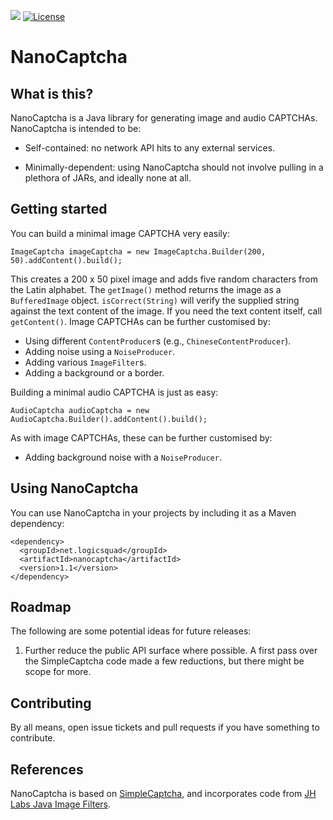 ![](https://github.com/logicsquad/nanocaptcha/workflows/build/badge.svg)
[![License](https://img.shields.io/badge/License-BSD-blue.svg)](https://opensource.org/licenses/BSD-3-Clause)

NanoCaptcha
===========

What is this?
-------------
NanoCaptcha is a Java library for generating image and audio
CAPTCHAs. NanoCaptcha is intended to be:

* Self-contained: no network API hits to any external services.

* Minimally-dependent: using NanoCaptcha should not involve pulling in
  a plethora of JARs, and ideally none at all.

Getting started
---------------
You can build a minimal image CAPTCHA very easily:

    ImageCaptcha imageCaptcha = new ImageCaptcha.Builder(200, 50).addContent().build();

This creates a 200 x 50 pixel image and adds five random characters
from the Latin alphabet.  The `getImage()` method returns the image as
a `BufferedImage` object. `isCorrect(String)` will verify the supplied
string against the text content of the image. If you need the text
content itself, call `getContent()`.  Image CAPTCHAs can be further
customised by:

* Using different `ContentProducer`s (e.g., `ChineseContentProducer`).
* Adding noise using a `NoiseProducer`.
* Adding various `ImageFilter`s.
* Adding a background or a border.

Building a minimal audio CAPTCHA is just as easy:

    AudioCaptcha audioCaptcha = new AudioCaptcha.Builder().addContent().build();

As with image CAPTCHAs, these can be further customised by:

* Adding background noise with a `NoiseProducer`.

Using NanoCaptcha
-----------------
You can use NanoCaptcha in your projects by including it as a Maven dependency:

    <dependency>
      <groupId>net.logicsquad</groupId>
      <artifactId>nanocaptcha</artifactId>
      <version>1.1</version>
    </dependency>

Roadmap
-------
The following are some potential ideas for future releases:

1. Further reduce the public API surface where possible. A first pass
   over the SimpleCaptcha code made a few reductions, but there might
   be scope for more.

Contributing
------------
By all means, open issue tickets and pull requests if you have something
to contribute.

References
----------
NanoCaptcha is based on
[SimpleCaptcha](https://sourceforge.net/p/simplecaptcha/),
and incorporates code from
[JH Labs Java Image Filters](http://huxtable.com/ip/filters/).
